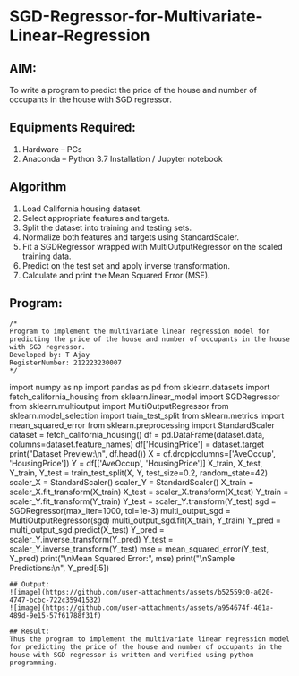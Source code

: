 # SGD-Regressor-for-Multivariate-Linear-Regression

## AIM:
To write a program to predict the price of the house and number of occupants in the house with SGD regressor.

## Equipments Required:
1. Hardware – PCs
2. Anaconda – Python 3.7 Installation / Jupyter notebook

## Algorithm
1. Load California housing dataset.
2. Select appropriate features and targets.
3. Split the dataset into training and testing sets.
4. Normalize both features and targets using StandardScaler.
5. Fit a SGDRegressor wrapped with MultiOutputRegressor on the scaled training data.
6. Predict on the test set and apply inverse transformation.
7. Calculate and print the Mean Squared Error (MSE).

## Program:
```
/*
Program to implement the multivariate linear regression model for predicting the price of the house and number of occupants in the house with SGD regressor.
Developed by: T Ajay
RegisterNumber: 212223230007
*/
```
import numpy as np
import pandas as pd
from sklearn.datasets import fetch_california_housing
from sklearn.linear_model import SGDRegressor
from sklearn.multioutput import MultiOutputRegressor
from sklearn.model_selection import train_test_split
from sklearn.metrics import mean_squared_error
from sklearn.preprocessing import StandardScaler
dataset = fetch_california_housing()
df = pd.DataFrame(dataset.data, columns=dataset.feature_names)
df['HousingPrice'] = dataset.target
print("Dataset Preview:\n", df.head())
X = df.drop(columns=['AveOccup', 'HousingPrice'])
Y = df[['AveOccup', 'HousingPrice']]
X_train, X_test, Y_train, Y_test = train_test_split(X, Y, test_size=0.2, random_state=42)
scaler_X = StandardScaler()
scaler_Y = StandardScaler()
X_train = scaler_X.fit_transform(X_train)
X_test = scaler_X.transform(X_test)
Y_train = scaler_Y.fit_transform(Y_train)
Y_test = scaler_Y.transform(Y_test)
sgd = SGDRegressor(max_iter=1000, tol=1e-3)
multi_output_sgd = MultiOutputRegressor(sgd)
multi_output_sgd.fit(X_train, Y_train)
Y_pred = multi_output_sgd.predict(X_test)
Y_pred = scaler_Y.inverse_transform(Y_pred)
Y_test = scaler_Y.inverse_transform(Y_test)
mse = mean_squared_error(Y_test, Y_pred)
print("\nMean Squared Error:", mse)
print("\nSample Predictions:\n", Y_pred[:5])
```
## Output:
![image](https://github.com/user-attachments/assets/b52559c0-a020-4747-bcbc-722c35941532)
![image](https://github.com/user-attachments/assets/a954674f-401a-489d-9e15-57f61788f31f)

## Result:
Thus the program to implement the multivariate linear regression model for predicting the price of the house and number of occupants in the house with SGD regressor is written and verified using python programming.
